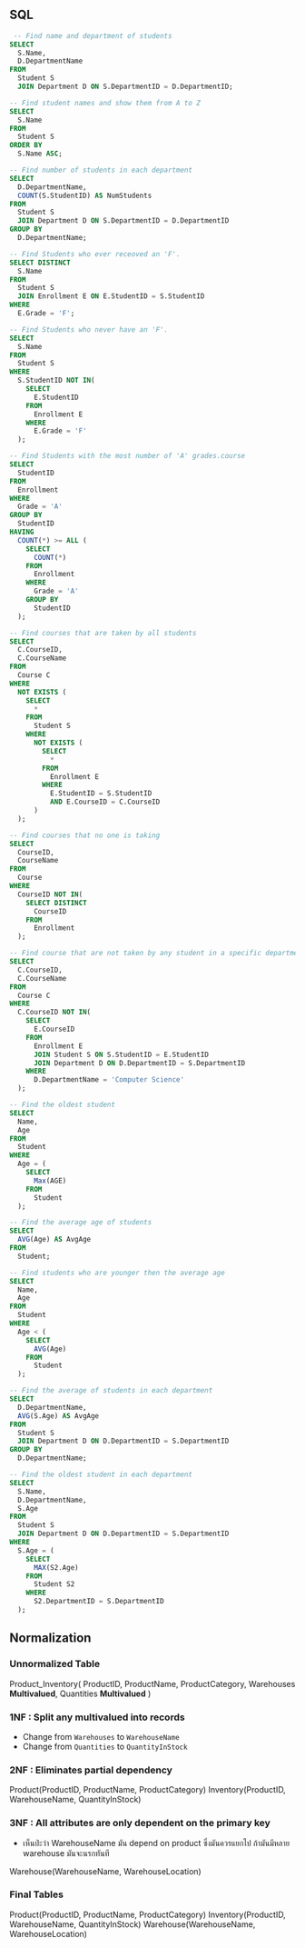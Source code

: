 ## SQL

```sql
 -- Find name and department of students
SELECT
  S.Name,
  D.DepartmentName
FROM
  Student S
  JOIN Department D ON S.DepartmentID = D.DepartmentID;

-- Find student names and show them from A to Z
SELECT
  S.Name
FROM
  Student S
ORDER BY
  S.Name ASC;

-- Find number of students in each department
SELECT
  D.DepartmentName,
  COUNT(S.StudentID) AS NumStudents
FROM
  Student S
  JOIN Department D ON S.DepartmentID = D.DepartmentID
GROUP BY
  D.DepartmentName;

-- Find Students who ever receoved an 'F'.
SELECT DISTINCT
  S.Name
FROM
  Student S
  JOIN Enrollment E ON E.StudentID = S.StudentID
WHERE
  E.Grade = 'F';

-- Find Students who never have an 'F'.
SELECT
  S.Name
FROM
  Student S
WHERE
  S.StudentID NOT IN(
    SELECT
      E.StudentID
    FROM
      Enrollment E
    WHERE
      E.Grade = 'F'
  );

-- Find Students with the most number of 'A' grades.course
SELECT
  StudentID
FROM
  Enrollment
WHERE
  Grade = 'A'
GROUP BY
  StudentID
HAVING
  COUNT(*) >= ALL (
    SELECT
      COUNT(*)
    FROM
      Enrollment
    WHERE
      Grade = 'A'
    GROUP BY
      StudentID
  );

-- Find courses that are taken by all students
SELECT
  C.CourseID,
  C.CourseName
FROM
  Course C
WHERE
  NOT EXISTS (
    SELECT
      *
    FROM
      Student S
    WHERE
      NOT EXISTS (
        SELECT
          *
        FROM
          Enrollment E
        WHERE
          E.StudentID = S.StudentID
          AND E.CourseID = C.CourseID
      )
  );

-- Find courses that no one is taking
SELECT
  CourseID,
  CourseName
FROM
  Course
WHERE
  CourseID NOT IN(
    SELECT DISTINCT
      CourseID
    FROM
      Enrollment
  );

-- Find course that are not taken by any student in a specific department Eg. Computer Science
SELECT
  C.CourseID,
  C.CourseName
FROM
  Course C
WHERE
  C.CourseID NOT IN(
    SELECT
      E.CourseID
    FROM
      Enrollment E
      JOIN Student S ON S.StudentID = E.StudentID
      JOIN Department D ON D.DepartmentID = S.DepartmentID
    WHERE
      D.DepartmentName = 'Computer Science'
  );

-- Find the oldest student
SELECT
  Name,
  Age
FROM
  Student
WHERE
  Age = (
    SELECT
      Max(AGE)
    FROM
      Student
  );

-- Find the average age of students
SELECT
  AVG(Age) AS AvgAge
FROM
  Student;

-- Find students who are younger then the average age
SELECT
  Name,
  Age
FROM
  Student
WHERE
  Age < (
    SELECT
      AVG(Age)
    FROM
      Student
  );

-- Find the average of students in each department
SELECT
  D.DepartmentName,
  AVG(S.Age) AS AvgAge
FROM
  Student S
  JOIN Department D ON D.DepartmentID = S.DepartmentID
GROUP BY
  D.DepartmentName;

-- Find the oldest student in each department
SELECT
  S.Name,
  D.DepartmentName,
  S.Age
FROM
  Student S
  JOIN Department D ON D.DepartmentID = S.DepartmentID
WHERE
  S.Age = (
    SELECT
      MAX(S2.Age)
    FROM
      Student S2
    WHERE
      S2.DepartmentID = S.DepartmentID
  );
```

## Normalization

### Unnormalized Table

Product_Inventory(
	ProductID,
	ProductName,
	ProductCategory,
	Warehouses **Multivalued**,
	Quantities **Multivalued**
)

### 1NF : Split any multivalued into records

- Change from `Warehouses` to `WarehouseName`
- Change from `Quantities` to `QuantityInStock`
### 2NF :  Eliminates partial dependency

Product(ProductID, ProductName, ProductCategory)
Inventory(ProductID, WarehouseName, QuantityInStock)

### 3NF : All attributes are only dependent on the primary key

- เห็นป่ะว่า WarehouseName มัน depend on product ซึ่งมันควรแยกไป ถ้ามันมีหลาย warehouse มันจะนรกทันที

Warehouse(WarehouseName, WarehouseLocation)


### Final Tables

Product(ProductID, ProductName, ProductCategory)
Inventory(ProductID, WarehouseName, QuantityInStock)
Warehouse(WarehouseName, WarehouseLocation)